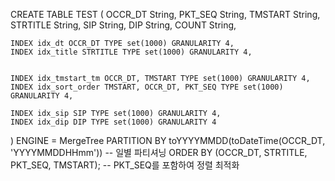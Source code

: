 CREATE TABLE TEST
(
    OCCR_DT String,
    PKT_SEQ String,
    TMSTART String,
    STRTITLE String,
    SIP String,
    DIP String,
    COUNT String,
    
    INDEX idx_dt OCCR_DT TYPE set(1000) GRANULARITY 4,
    INDEX idx_title STRTITLE TYPE set(1000) GRANULARITY 4,
    

    INDEX idx_tmstart_tm OCCR_DT, TMSTART TYPE set(1000) GRANULARITY 4,  
    INDEX idx_sort_order TMSTART, OCCR_DT, PKT_SEQ TYPE set(1000) GRANULARITY 4,  
    
    INDEX idx_sip SIP TYPE set(1000) GRANULARITY 4,  
    INDEX idx_dip DIP TYPE set(1000) GRANULARITY 4   
)
ENGINE = MergeTree
PARTITION BY toYYYYMMDD(toDateTime(OCCR_DT, 'YYYYMMDDHHmm'))  -- 일별 파티셔닝
ORDER BY (OCCR_DT, STRTITLE, PKT_SEQ, TMSTART);  -- PKT_SEQ를 포함하여 정렬 최적화
